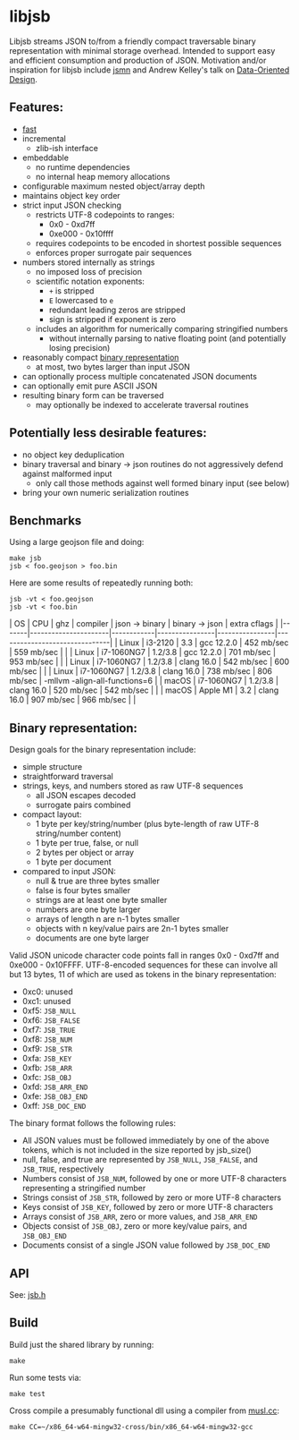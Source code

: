 # libjsb

Libjsb streams JSON to/from a friendly compact traversable binary representation with minimal storage overhead. Intended to support easy and efficient consumption and production of JSON. Motivation and/or inspiration for libjsb include [jsmn](https://github.com/zserge/jsmn) and Andrew Kelley's talk on [Data-Oriented Design](https://vimeo.com/649009599).

## Features:

* [fast](#benchmarks)
* incremental
	* zlib-ish interface
* embeddable
	* no runtime dependencies
	* no internal heap memory allocations
* configurable maximum nested object/array depth
* maintains object key order
* strict input JSON checking
	* restricts UTF-8 codepoints to ranges:
		* 0x0 - 0xd7ff
		* 0xe000 - 0x10ffff
	* requires codepoints to be encoded in shortest possible sequences
	* enforces proper surrogate pair sequences
* numbers stored internally as strings
	* no imposed loss of precision
	* scientific notation exponents:
		* `+` is stripped
		* `E` lowercased to `e`
		* redundant leading zeros are stripped
		* sign is stripped if exponent is zero
	* includes an algorithm for numerically comparing stringified numbers
		* without internally parsing to native floating point (and potentially losing precision)
* reasonably compact [binary representation](#binary-representation)
	* at most, two bytes larger than input JSON
* can optionally process multiple concatenated JSON documents
* can optionally emit pure ASCII JSON
* resulting binary form can be traversed
	* may optionally be indexed to accelerate traversal routines

## Potentially less desirable features:

* no object key deduplication
* binary traversal and binary -> json routines do not aggressively defend against malformed input
	* only call those methods against well formed binary input (see below)
* bring your own numeric serialization routines

## Benchmarks

Using a large geojson file and doing:

```
make jsb
jsb < foo.geojson > foo.bin
```

Here are some results of repeatedly running both:
```
jsb -vt < foo.geojson
jsb -vt < foo.bin
```

| OS    | CPU        | ghz     | compiler   | json -> binary | binary -> json | extra cflags                  |
|-------|----------------------|------------|----------------|----------------|-------------------------------|
| Linux | i3-2120    | 3.3     | gcc 12.2.0 | 452 mb/sec     | 559 mb/sec     |                               |
| Linux | i7-1060NG7 | 1.2/3.8 | gcc 12.2.0 | 701 mb/sec     | 953 mb/sec     |                               |
| Linux | i7-1060NG7 | 1.2/3.8 | clang 16.0 | 542 mb/sec     | 600 mb/sec     |                               |
| Linux | i7-1060NG7 | 1.2/3.8 | clang 16.0 | 738 mb/sec     | 806 mb/sec     | -mllvm -align-all-functions=6 |
| macOS | i7-1060NG7 | 1.2/3.8 | clang 16.0 | 520 mb/sec     | 542 mb/sec     |                               |
| macOS | Apple M1   | 3.2     | clang 16.0 | 907 mb/sec     | 966 mb/sec     |                               |

## Binary representation:

Design goals for the binary representation include:

* simple structure
* straightforward traversal
* strings, keys, and numbers stored as raw UTF-8 sequences
	* all JSON escapes decoded
	* surrogate pairs combined
* compact layout:
	* 1 byte per key/string/number (plus byte-length of raw UTF-8 string/number content)
	* 1 byte per true, false, or null
	* 2 bytes per object or array
	* 1 byte per document
* compared to input JSON:
	* null & true are three bytes smaller
	* false is four bytes smaller
	* strings are at least one byte smaller
	* numbers are one byte larger
	* arrays of length n are n-1 bytes smaller
	* objects with n key/value pairs are 2n-1 bytes smaller
	* documents are one byte larger

Valid JSON unicode character code points fall in ranges 0x0 - 0xd7ff and 0xe000 - 0x10FFFF. UTF-8-encoded sequences for these can involve all but 13 bytes, 11 of which are used as tokens in the binary representation:

* 0xc0: unused
* 0xc1: unused
* 0xf5: `JSB_NULL`
* 0xf6: `JSB_FALSE`
* 0xf7: `JSB_TRUE`
* 0xf8: `JSB_NUM`
* 0xf9: `JSB_STR`
* 0xfa: `JSB_KEY`
* 0xfb: `JSB_ARR`
* 0xfc: `JSB_OBJ`
* 0xfd: `JSB_ARR_END`
* 0xfe: `JSB_OBJ_END`
* 0xff: `JSB_DOC_END`

The binary format follows the following rules:

* All JSON values must be followed immediately by one of the above tokens, which is not included in the size reported by jsb_size()
* null, false, and true are represented by `JSB_NULL`, `JSB_FALSE`, and `JSB_TRUE`, respectively
* Numbers consist of `JSB_NUM`, followed by one or more UTF-8 characters representing a stringified number
* Strings consist of `JSB_STR`, followed by zero or more UTF-8 characters
* Keys consist of `JSB_KEY`, followed by zero or more UTF-8 characters
* Arrays consist of `JSB_ARR`, zero or more values, and `JSB_ARR_END`
* Objects consist of `JSB_OBJ`, zero or more key/value pairs, and `JSB_OBJ_END`
* Documents consist of a single JSON value followed by `JSB_DOC_END`

## API

See: [jsb.h](jsb.h)

## Build

Build just the shared library by running:

`make`

Run some tests via:

`make test`

Cross compile a presumably functional dll using a compiler from [musl.cc](https://musl.cc/):

`make CC=~/x86_64-w64-mingw32-cross/bin/x86_64-w64-mingw32-gcc`

